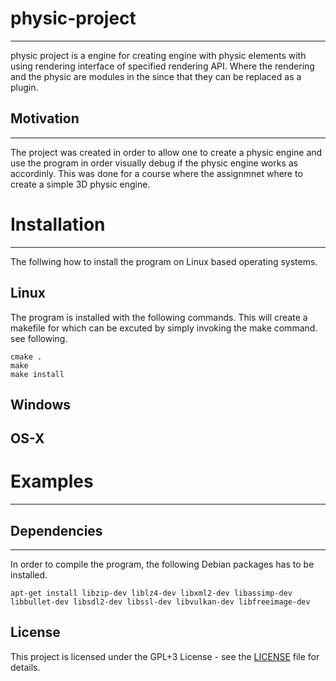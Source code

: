 # physic-project #
--------
physic project is a engine for creating engine with physic elements with using rendering interface of specified rendering API. Where the rendering and the physic are modules in the since that they can be replaced as a plugin.

## Motivation
----
The project was created in order to allow one to create a physic engine and use the program in order visually debug if the physic engine works as accordinly. This was done for a course where the assignmnet where to create a simple 3D physic engine.

# Installation #
----
The follwing how to install the program on Linux based operating systems.
## Linux ##
The program is installed with the following commands. This will create a makefile for which can be excuted by simply invoking the make command. see following.
```
cmake .
make
make install
```
## Windows ##

## OS-X ##

# Examples #
----

## Dependencies ##
----------------
In order to compile the program, the following Debian packages has to be installed.
```
apt-get install libzip-dev liblz4-dev libxml2-dev libassimp-dev libbullet-dev libsdl2-dev libssl-dev libvulkan-dev libfreeimage-dev
```
## License ##
This project is licensed under the GPL+3 License - see the [LICENSE](LICENSE) file for details.
